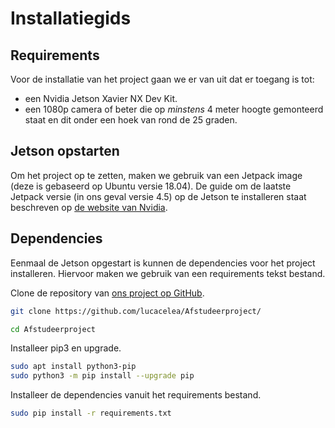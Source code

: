# Installatiegids

## Requirements

Voor de installatie van het project gaan we er van uit dat er toegang is tot:
* een Nvidia Jetson Xavier NX Dev Kit.
* een 1080p camera of beter die op _minstens_ 4 meter hoogte gemonteerd staat en dit onder een hoek van rond de 25 graden.

## Jetson opstarten

Om het project op te zetten, maken we gebruik van een Jetpack image (deze is gebaseerd op Ubuntu versie 18.04). De guide om de laatste Jetpack versie (in ons geval versie 4.5) op de Jetson te installeren staat beschreven op [de website van Nvidia](https://developer.nvidia.com/embedded/learn/get-started-jetson-xavier-nx-devkit). 

## Dependencies

Eenmaal de Jetson opgestart is kunnen de dependencies voor het project installeren. Hiervoor maken we gebruik van een requirements tekst bestand.

Clone de repository van [ons project op GitHub](https://github.com/lucacelea/Afstudeerproject/).

```bash
git clone https://github.com/lucacelea/Afstudeerproject/

cd Afstudeerproject
```

Installeer pip3 en upgrade.

```bash
sudo apt install python3-pip
sudo python3 -m pip install --upgrade pip
```

Installeer de dependencies vanuit het requirements bestand.

```bash
sudo pip install -r requirements.txt
```



